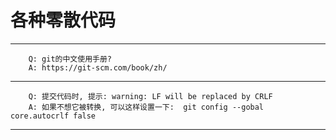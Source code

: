 各种零散代码
=================================== 

------
		Q: git的中文使用手册?
		A: https://git-scm.com/book/zh/

------
		Q: 提交代码时, 提示: warning: LF will be replaced by CRLF
		A: 如果不想它被转换, 可以这样设置一下:  git config --gobal core.autocrlf false  

------